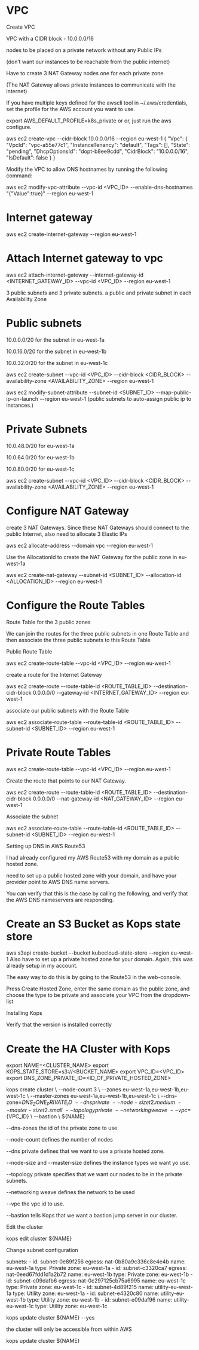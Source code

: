 

# VPC

Create VPC

VPC with a CIDR block - 10.0.0.0/16


nodes to be placed on a private network without any Public IPs 

(don’t want our instances to be reachable from the public internet)


Have to create 3 NAT Gateway nodes one for each private zone.

(The NAT Gateway allows private instances to communicate with the internet)


If you have multiple keys defined for the awscli tool in ~/.aws/credentials, set the profile for the AWS account you want to use.

export AWS_DEFAULT_PROFILE=k8s_private or or, just run the aws configure.


aws ec2 create-vpc --cidr-block 10.0.0.0/16 --region eu-west-1 { "Vpc": { "VpcId": "vpc-a55e77c1", "InstanceTenancy": "default", "Tags": [], "State": "pending", "DhcpOptionsId": "dopt-b8ee9cdd", "CidrBlock": "10.0.0.0/16", "IsDefault": false } }

Modify the VPC to allow DNS hostnames by running the following command:

aws ec2 modify-vpc-attribute --vpc-id <VPC_ID> --enable-dns-hostnames "{\"Value\":true}" --region eu-west-1

# Internet gateway

aws ec2 create-internet-gateway --region eu-west-1

# Attach Internet gateway to vpc

aws ec2 attach-internet-gateway --internet-gateway-id <INTERNET_GATEWAY_ID> --vpc-id <VPC_ID> --region eu-west-1


3 public subnets and 3 private subnets. a public and private subnet in each Availability Zone


# Public subnets

10.0.0.0/20 for the subnet in eu-west-1a

10.0.16.0/20 for the subnet in eu-west-1b

10.0.32.0/20 for the subnet in eu-west-1c

aws ec2 create-subnet --vpc-id <VPC_ID> --cidr-block <CIDR_BLOCK> --availability-zone <AVAILABILITY_ZONE> --region eu-west-1

aws ec2 modify-subnet-attribute --subnet-id <SUBNET_ID> --map-public-ip-on-launch --region eu-west-1 (public subnets to auto-assign public ip to instances.)


# Private Subnets

10.0.48.0/20 for eu-west-1a

10.0.64.0/20 for eu-west-1b

10.0.80.0/20 for eu-west-1c

aws ec2 create-subnet --vpc-id <VPC_ID> --cidr-block <CIDR_BLOCK> --availability-zone <AVAILABILITY_ZONE> --region eu-west-1


# Configure NAT Gateway

create 3 NAT Gateways. Since these NAT Gateways should connect to the public Internet, also need to allocate 3 Elastic IPs

aws ec2 allocate-address --domain vpc --region eu-west-1

Use the AllocationId to create the NAT Gateway for the public zone in eu-west-1a

aws ec2 create-nat-gateway --subnet-id <SUBNET_ID> --allocation-id <ALLOCATION_ID> --region eu-west-1


# Configure the Route Tables

Route Table for the 3 public zones

We can join the routes for the three public subnets in one Route Table and then associate the three public subnets to this Route Table

Public Route Table

aws ec2 create-route-table --vpc-id <VPC_ID> --region eu-west-1

create a route for the Internet Gateway

aws ec2 create-route --route-table-id <ROUTE_TABLE_ID> --destination-cidr-block 0.0.0.0/0 --gateway-id <INTERNET_GATEWAY_ID> --region eu-west-1

associate our public subnets with the Route Table

aws ec2 associate-route-table --route-table-id <ROUTE_TABLE_ID> --subnet-id <SUBNET_ID> --region eu-west-1

# Private Route Tables

aws ec2 create-route-table --vpc-id <VPC_ID> --region eu-west-1

Create the route that points to our NAT Gateway.

aws ec2 create-route --route-table-id <ROUTE_TABLE_ID> --destination-cidr-block 0.0.0.0/0 --nat-gateway-id <NAT_GATEWAY_ID> --region eu-west-1

Associate the subnet

aws ec2 associate-route-table --route-table-id <ROUTE_TABLE_ID> --subnet-id <SUBNET_ID> --region eu-west-1

Setting up DNS in AWS Route53

I had already configured my AWS Route53 with my domain as a public hosted zone. 

need to set up a public hosted zone with your domain, and have your provider point to AWS DNS name servers. 

You can verify that this is the case by calling the following, and verify that the AWS DNS nameservers are responding.


# Create an S3 Bucket as Kops state store

aws s3api create-bucket --bucket kubecloud-state-store --region eu-west-1
 Also have to set up a private hosted zone for your domain. Again, this was already setup in my account.

The easy way to do this is by going to the Route53 in the web-console. 

Press Create Hosted Zone, enter the same domain as the public zone, and choose the type to be private and associate your VPC from the dropdown-list

Installing Kops

Verify that the version is installed correctly

# Create the HA Cluster with Kops

export NAME=<CLUSTER_NAME> export KOPS_STATE_STORE=s3://<BUCKET_NAME> export VPC_ID=<VPC_ID> export DNS_ZONE_PRIVATE_ID=<ID_OF_PRIVATE_HOSTED_ZONE>

kops create cluster \ --node-count 3 \ --zones eu-west-1a,eu-west-1b,eu-west-1c \ --master-zones eu-west-1a,eu-west-1b,eu-west-1c \ --dns-zone=${DNS_ZONE_PRIVATE_ID} \ --dns private \ --node-size t2.medium \ --master-size t2.small \ --topology private \ --networking weave \ --vpc=${VPC_ID} \ --bastion \ ${NAME}


--dns-zones the id of the private zone to use

--node-count defines the number of nodes

--dns private defines that we want to use a private hosted zone.

--node-size and --master-size defines the instance types we want yo use.

--topology private specifies that we want our nodes to be in the private subnets.

--networking weave defines the network to be used

--vpc the vpc id to use.

--bastion tells Kops that we want a bastion jump server in our cluster.

Edit the cluster

kops edit cluster ${NAME}

Change subnet configuration

subnets: - id: subnet-0e89f256 egress: nat-0b80a9c336c8e4e4b name: eu-west-1a type: Private zone: eu-west-1a - id: subnet-c3320ca7 egress: nat-0eed67fdd1d1a2b72 name: eu-west-1b type: Private zone: eu-west-1b - id: subnet-c09dafb6 egress: nat-0c297125cb75a6995 name: eu-west-1c type: Private zone: eu-west-1c - id: subnet-4d89f215 name: utility-eu-west-1a type: Utility zone: eu-west-1a - id: subnet-e4320c80 name: utility-eu-west-1b type: Utility zone: eu-west-1b - id: subnet-e09daf96 name: utility-eu-west-1c type: Utility zone: eu-west-1c

kops update cluster ${NAME} --yes

the cluster will only be accessible from within AWS

kops update cluster ${NAME}
